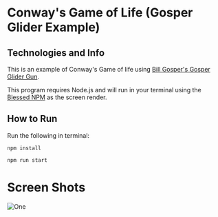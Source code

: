 # Conway's Game of Life (Gosper Glider Example)

## Technologies and Info

This is an example of Conway's Game of life using [Bill Gosper's Gosper Glider Gun](http://www.conwaylife.com/w/index.php?title=Gosper_glider_gun).

This program requires Node.js and will run in your terminal using the [Blessed NPM](https://www.npmjs.com/package/blessed) as the screen render.


## How to Run

Run the following in terminal:
```
npm install
```

```
npm run start
```
# Screen Shots

![One](https://media.giphy.com/media/4S8Y5OayTaIwM/giphy.gif)



